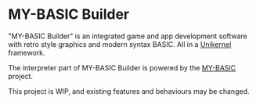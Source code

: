 # MY-BASIC Builder

"MY-BASIC Builder" is an integrated game and app development software with retro style graphics and modern syntax BASIC. All in a [Unikernel](https://en.wikipedia.org/wiki/Unikernel) framework.

The interpreter part of MY-BASIC Builder is powered by the [MY-BASIC](https://github.com/paladin-t/my_basic) project.

This project is WIP, and existing features and behaviours may be changed.
